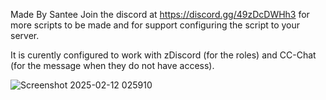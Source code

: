 Made By Santee
Join the discord at https://discord.gg/49zDcDWHh3 for more scripts to be made and for support configuring the script to your server.

It is curently configured to work with zDiscord (for the roles) and CC-Chat (for the message when they do not have access).


![Screenshot 2025-02-12 025910](https://github.com/user-attachments/assets/7d6f1adf-eddf-4eb3-8469-57f9a56b08d6)
